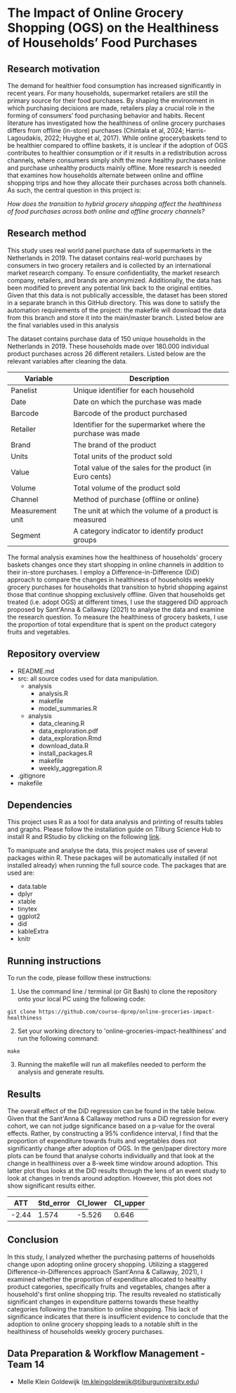 # The Impact of Online Grocery Shopping (OGS) on the Healthiness of Households’ Food Purchases

## Research motivation

The demand for healthier food consumption has increased significantly in recent years. For many households, supermarket retailers are still the primary source for their food purchases. By shaping the environment in
which purchasing decisions are made, retailers play a crucial role in the forming of consumers’ food purchasing
behavior and habits. Recent literature has investigated how the healthiness of online grocery purchases differs from offline (in-store) purchases (Chintala et al, 2024; Harris-Lagoudakis, 2022; Huyghe et al, 2017).
While online grocerybaskets tend to be healthier compared to offline baskets, it is unclear if the adoption of OGS contributes to
healthier consumption or if it results in a redistribution across channels, where consumers simply shift the
more healthy purchases online and purchase unhealthy products mainly offline. More research is needed that
examines how households alternate between online and offline shopping trips and how they allocate their
purchases across both channels. As such, the central question in this project is:

*How does the transition to hybrid grocery shopping affect the healthiness of food purchases across both online and offline grocery channels?*

## Research method

This study uses real world panel purchase data of supermarkets in the Netherlands in 2019. The dataset contains real-world purchases by consumers in two grocery retailers and is collected by an international market research company. To ensure confidentiality, the market research 
company, retailers, and brands are anonymized. Additionally, the data has been modified to prevent any potential link back to the original entities. Given that this data is not publically accessible, the dataset has been stored in a separate branch in this GitHub directory. 
This was done to satisfy the automation requirements of the project: the makefile will download the data from this branch and store it into the main/master branch. Listed below are the final variables used in this analysis

The dataset contains purchase data of 150 unique households in the Netherlands in 2019. These households made over 180.000 individual product purchases across 26 different retailers. Listed below are the relevant variables after cleaning the data.

| Variable            | Description                                                    |
|---------------------|----------------------------------------------------------------|
| Panelist            | Unique identifier for each household                           |
| Date		      | Date on which the purchase was made                            |
| Barcode             | Barcode of the product purchased                               |
| Retailer            | Identifier for the supermarket where the purchase was made     |
| Brand               | The brand of the product                                       |
| Units		      | Total units of the product sold                                |
| Value		      | Total value of the sales for the product (in Euro cents)       |
| Volume	      | Total volume of the product sold                               |
| Channel	      | Method of purchase (offline or online)                         |
| Measurement unit    | The unit at which the volume of a product is measured          |
| Segment             | A category indicator to identify product groups    	       |



The formal analysis examines how the healthiness of households’ grocery baskets changes once they start shopping in online channels in addition to their in-store purchases. 
I employ a Difference-in-Difference (DiD) approach to compare the changes in healthiness of households weekly grocery purchases for households that transition to
hybrid shopping against those that continue shopping exclusively offline. Given that households get treated (i.e. adopt OGS) at different times, I use the staggered DiD approach proposed by Sant'Anna & Callaway (2021) to analyse the data and examine the research question.
To measure the healthiness of grocery baskets, I use the proportion of total expenditure that is spent on the product category fruits and vegetables.

## Repository overview
- README.md
- src:  all source codes used for data manipulation.
  * analysis
	* analysis.R
	* makefile
	* model_summaries.R
  * analysis
	* data_cleaning.R
	* data_exploration.pdf
	* data_exploration.Rmd
	* download_data.R
	* install_packages.R
	* makefile
	* weekly_aggregation.R
 - .gitignore
 - makefile


## Dependencies

This project uses R as a tool for data analysis and printing of results tables and graphs. Please follow the installation guide on Tilburg Science Hub to install R and RStudio by clicking on the following [link](https://tilburgsciencehub.com/topics/computer-setup/software-installation/rstudio/r/).

To manipuate and analyse the data, this project makes use of several packages within R. These packages will be automatically installed (if not installed already) when running the full source code. The packages that are used are:
* data.table
* dplyr
* xtable
* tinytex
* ggplot2
* did
* kableExtra
* knitr
  

## Running instructions
To run the code, please folllow these instructions:
1. Use the command line / terminal (or Git Bash) to clone the repository onto your local PC using the following code:

```
git clone https://github.com/course-dprep/online-groceries-impact-healthiness
```
2. Set your working directory to 'online-groceries-impact-healthiness' and run the following command:

```
make
```
3. Running the makefile will run all makefiles needed to perform the analysis and generate results. 

## Results

The overall effect of the DiD regression can be found in the table below. Given that the Sant'Anna & Callaway method runs a DiD regression for every cohort, we can not judge significance based on a p-value for the overal effects. Rather, by constructing a 95% confidence interval, I find that the proportion of expenditure towards
fruits and vegetables does not significantly change after adoption of OGS. In the gen/paper directory more plots can be found that analyse cohorts individually and that look at the change in healthiness over a 8-week time window around adoption. This latter plot thus looks at the DiD results through the lens of an event study to look at changes in trends around adoption. However, this plot does not show significant results either.

| ATT   | Std_error | CI_lower | CI_upper |
|-------|-----------|----------|----------|
| -2.44 | 1.574     | -5.526   | 0.646    |


## Conclusion
In this study, I analyzed whether the purchasing patterns of households change upon adopting online grocery shopping. Utilizing a staggered Difference-in-Differences approach (Sant'Anna & Callaway, 2021), I examined whether the proportion of expenditure allocated to healthy product categories, specifically fruits and vegetables, changes after a household's first online shopping trip.
The results revealed no statistically significant changes in expenditure patterns towards these healthy categories following the transition to online shopping. This lack of significance indicates that there is insufficient evidence to conclude that the adoption to online grocery shopping leads to a notable shift in the healthiness of households weekly grocery purchases.


## Data Preparation & Workflow Management - Team 14 
* Melle Klein Goldewijk (m.kleingoldewijk@tilburguniversity.edu)
